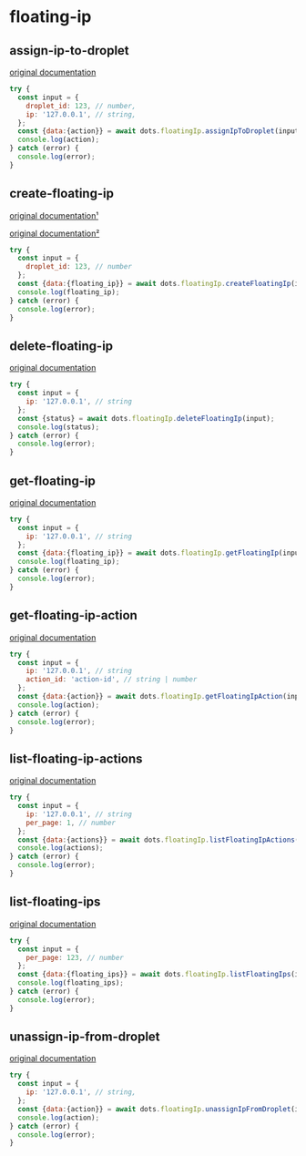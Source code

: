 # floating-ip

## assign-ip-to-droplet
[original documentation](https://developers.digitalocean.com/documentation/v2/#assign-a-floating-ip-to-a-droplet)

```javascript
try {
  const input = {
    droplet_id: 123, // number,
    ip: '127.0.0.1', // string,
  };
  const {data:{action}} = await dots.floatingIp.assignIpToDroplet(input);
  console.log(action);
} catch (error) {
  console.log(error);
}
```

## create-floating-ip
[original documentation¹](https://developers.digitalocean.com/documentation/v2/#create-a-new-floating-ip-assigned-to-a-droplet)

[original documentation²](https://developers.digitalocean.com/documentation/v2/#create-a-new-floating-ip-reserved-to-a-region)

```javascript
try {
  const input = {
    droplet_id: 123, // number
  };
  const {data:{floating_ip}} = await dots.floatingIp.createFloatingIp(input);
  console.log(floating_ip);
} catch (error) {
  console.log(error);
}
```

## delete-floating-ip
[original documentation](https://developers.digitalocean.com/documentation/v2/#delete-a-floating-ips)

```javascript
try {
  const input = {
    ip: '127.0.0.1', // string
  };
  const {status} = await dots.floatingIp.deleteFloatingIp(input);
  console.log(status);
} catch (error) {
  console.log(error);
}
```

## get-floating-ip
[original documentation](https://developers.digitalocean.com/documentation/v2/#retrieve-an-existing-floating-ip)

```javascript
try {
  const input = {
    ip: '127.0.0.1', // string
  };
  const {data:{floating_ip}} = await dots.floatingIp.getFloatingIp(input);
  console.log(floating_ip);
} catch (error) {
  console.log(error);
}
```

## get-floating-ip-action
[original documentation](https://developers.digitalocean.com/documentation/v2/#retrieve-an-existing-floating-ip-action)

```javascript
try {
  const input = {
    ip: '127.0.0.1', // string
    action_id: 'action-id', // string | number
  };
  const {data:{action}} = await dots.floatingIp.getFloatingIpAction(input);
  console.log(action);
} catch (error) {
  console.log(error);
}
```

## list-floating-ip-actions
[original documentation](https://developers.digitalocean.com/documentation/v2/#list-all-actions-for-a-floating-ip)

```javascript
try {
  const input = {
    ip: '127.0.0.1', // string
    per_page: 1, // number
  };
  const {data:{actions}} = await dots.floatingIp.listFloatingIpActions(input);
  console.log(actions);
} catch (error) {
  console.log(error);
}
```

## list-floating-ips
[original documentation](https://developers.digitalocean.com/documentation/v2/#list-all-floating-ips)

```javascript
try {
  const input = {
    per_page: 123, // number
  };
  const {data:{floating_ips}} = await dots.floatingIp.listFloatingIps(input);
  console.log(floating_ips);
} catch (error) {
  console.log(error);
}
```

## unassign-ip-from-droplet
[original documentation](https://developers.digitalocean.com/documentation/v2/#unassign-a-floating-ip)

```javascript
try {
  const input = {
    ip: '127.0.0.1', // string,
  };
  const {data:{action}} = await dots.floatingIp.unassignIpFromDroplet(input);
  console.log(action);
} catch (error) {
  console.log(error);
}
```
